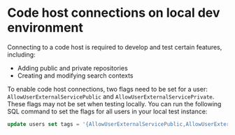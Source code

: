 # Code host connections on local dev environment

Connecting to a code host is required to develop and test certain features, including:

- Adding public and private repositories
- Creating and modifying search contexts

To enable code host connections, two flags need to be set for a user:
`AllowUserExternalServicePublic` and `AllowUserExternalServicePrivate`.
These flags may not be set when testing locally. You can run the following
SQL command to set the flags for all users in your local test instance:

```sql
update users set tags = '{AllowUserExternalServicePublic,AllowUserExternalServicePrivate}';
```
